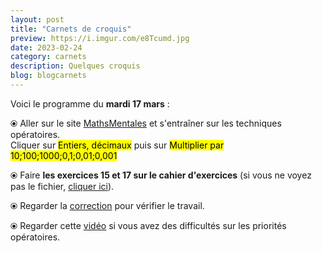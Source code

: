 ```yaml
---
layout: post
title: "Carnets de croquis"
preview: https://i.imgur.com/e8Tcumd.jpg
date: 2023-02-24
category: carnets
description: Quelques croquis
blog: blogcarnets
---
```


Voici le programme du <b>mardi 17 mars</b> :

⦿ Aller sur le site <a href="http://mathsmentales.net/">MathsMentales</a> et s'entraîner sur les techniques opératoires.
<br>
Cliquer sur <mark>Entiers, décimaux</mark> puis sur <mark>Multiplier par 10;100;1000;0,1;0,01;0,001</mark>
 
⦿ Faire <b>les exercices 15 et 17 sur le cahier d'exercices</b> (si vous ne voyez pas le fichier, <a href="/exercices/6eme/6eme_exercices_mardi_17_mars_2020.pdf">cliquer ici</a>). 

<object data="/exercices/6eme/6eme_exercices_mardi_17_mars_2020.pdf" width="100%" height="500" type='application/pdf'></object>
 
⦿ Regarder la <a class="correction" href="/exercices/6eme/6eme_exercices_mardi_17_mars_2020_corrections.pdf">correction</a> pour vérifier  le travail. 
 
⦿ Regarder cette <a class="video" href="https://youtu.be/a-IG_bjKeJc">vidéo</a> si vous avez des difficultés sur les priorités opératoires.

